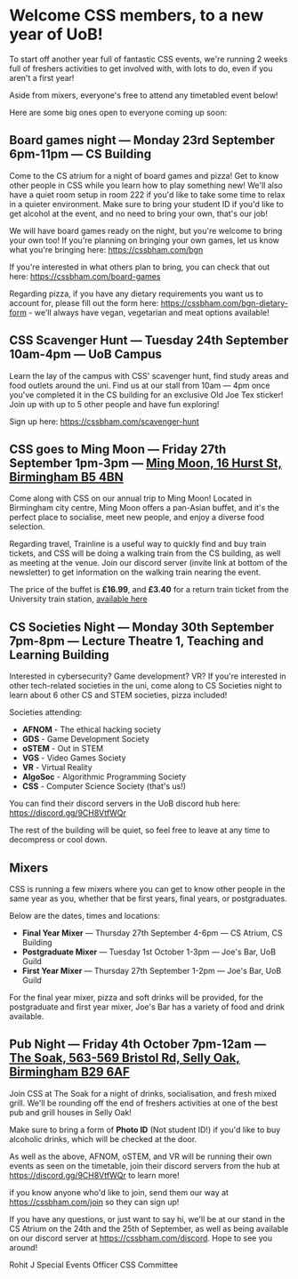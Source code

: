 # Welcome CSS members, to a new year of UoB!

To start off another year full of fantastic CSS events, we're running 2 weeks full of freshers activities to get involved with, with lots to do, even if you aren't a first year!

Aside from mixers, everyone's free to attend any timetabled event below!

Here are some big ones open to everyone coming up soon:


## Board games night — Monday 23rd September 6pm-11pm — CS Building

Come to the CS atrium for a night of board games and pizza! Get to know other people in CSS while you learn how to play something new! We'll also have a quiet room setup in room 222 if you'd like to take some time to relax in a quieter environment. Make sure to bring your student ID if you'd like to get alcohol at the event, and no need to bring your own, that's our job!

We will have board games ready on the night, but you're welcome to bring your own too! If you're planning on bringing your own games, let us know what you're bringing here: https://cssbham.com/bgn

If you're interested in what others plan to bring, you can check that out here: https://cssbham.com/board-games

Regarding pizza, if you have any dietary requirements you want us to account for, please fill out the form here: https://cssbham.com/bgn-dietary-form - we'll always have vegan, vegetarian and meat options available!


## CSS Scavenger Hunt — Tuesday 24th September 10am-4pm — UoB Campus

Learn the lay of the campus with CSS' scavenger hunt, find study areas and food outlets around the uni. Find us at our stall from 10am — 4pm once you've completed it in the CS building for an exclusive Old Joe Tex sticker! Join up with up to 5 other people and have fun exploring!

Sign up here: https://cssbham.com/scavenger-hunt


## CSS goes to Ming Moon — Friday 27th September 1pm-3pm — [Ming Moon, 16 Hurst St, Birmingham B5 4BN](https://maps.app.goo.gl/TgcpBnoZjDC7gNj29)

Come along with CSS on our annual trip to Ming Moon! Located in Birmingham city centre, Ming Moon offers a pan-Asian buffet, and it's the perfect place to socialise, meet new people, and enjoy a diverse food selection.

Regarding travel, Trainline is a useful way to quickly find and buy train tickets, and CSS will be doing a walking train from the CS building, as well as meeting at the venue. Join our discord server (invite link at bottom of the newsletter) to get information on the walking train nearing the event.

The price of the buffet is **£16.99**, and **£3.40** for a return train ticket from the University train station, [available here](https://www.thetrainline.com/book/results?origin=urn%3Atrainline%3Ageneric%3Aloc%3AUNI4504gb&destination=urn%3Atrainline%3Ageneric%3Aloc%3ABHM1127gb&outwardDate=2024-09-17T20%3A00%3A00&outwardDateType=departAfter&journeySearchType=single&passengers%5B%5D=1994-09-17&directSearch=false&splitSave=true&selectedOutward=QJZla%2BDPi9I%3D%3A6r1l7AYOn%2Fo%3D)


## CS Societies Night — Monday 30th September 7pm-8pm — Lecture Theatre 1, Teaching and Learning Building

Interested in cybersecurity? Game development? VR? If you're interested in other tech-related societies in the uni, come along to CS Societies night to learn about 6 other CS and STEM societies, pizza included!

Societies attending:

- **AFNOM** - The ethical hacking society
- **GDS** - Game Development Society
- **oSTEM** - Out in STEM
- **VGS** - Video Games Society
- **VR** - Virtual Reality
- **AlgoSoc** - Algorithmic Programming Society
- **CSS** - Computer Science Society (that's us!)

You can find their discord servers in the UoB discord hub here: https://discord.gg/9CH8VtfWQr

The rest of the building will be quiet, so feel free to leave at any time to decompress or cool down.


## **Mixers**

CSS is running a few mixers where you can get to know other people in the same year as you, whether that be first years, final years, or postgraduates.

Below are the dates, times and locations:


- **Final Year Mixer** — Thursday 27th September 4-6pm — CS Atrium, CS Building
- **Postgraduate Mixer** — Tuesday 1st October 1-3pm — Joe's Bar, UoB Guild
- **First Year Mixer** — Thursday 27th September 1-2pm — Joe's Bar, UoB Guild


For the final year mixer, pizza and soft drinks will be provided, for the postgraduate and first year mixer, Joe's Bar has a variety of food and drink available.


## Pub Night — Friday 4th October 7pm-12am — [The Soak, 563-569 Bristol Rd, Selly Oak, Birmingham B29 6AF](https://maps.app.goo.gl/LWfAZ8ZqYb9v11JFA)

Join CSS at The Soak for a night of drinks, socialisation, and fresh mixed grill. We'll be rounding off the end of freshers activities at one of the best pub and grill houses in Selly Oak!

Make sure to bring a form of **Photo ID** (Not student ID!) if you'd like to buy alcoholic drinks, which will be checked at the door.



As well as the above, AFNOM, oSTEM, and VR will be running their own events as seen on the timetable, join their discord servers from the hub at https://discord.gg/9CH8VtfWQr to learn more!

if you know anyone who'd like to join, send them our way at https://cssbham.com/join so they can sign up!

If you have any questions, or just want to say hi, we'll be at our stand in the CS Atrium on the 24th and the 25th of September, as well as being available on our discord server at https://cssbham.com/discord. Hope to see you around!


Rohit J
Special Events Officer
CSS Committee

